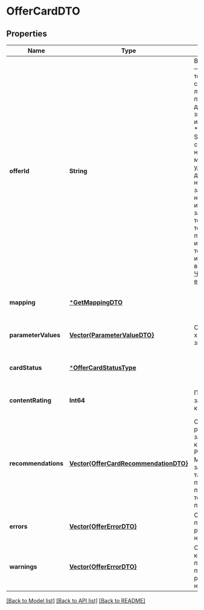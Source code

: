 # OfferCardDTO


## Properties
Name | Type | Description | Notes
------------ | ------------- | ------------- | -------------
**offerId** | **String** | Ваш SKU — идентификатор товара в вашей системе.  Разрешена любая последовательность длиной до 255 знаков.  Правила использования SKU:  * У каждого товара SKU должен быть свой.  * SKU товара нельзя менять — можно только удалить товар и добавить заново с новым SKU.  * Уже заданный SKU нельзя освободить и использовать заново для другого товара. Каждый товар должен получать новый идентификатор, до того никогда не использовавшийся в вашем каталоге.  [Что такое SKU и как его назначать](https://yandex.ru/support/marketplace/assortment/add/index.html#fields)  | [default to nothing]
**mapping** | [***GetMappingDTO**](GetMappingDTO.md) |  | [optional] [default to nothing]
**parameterValues** | [**Vector{ParameterValueDTO}**](ParameterValueDTO.md) | Список характеристик с их значениями.  | [optional] [default to nothing]
**cardStatus** | [***OfferCardStatusType**](OfferCardStatusType.md) |  | [optional] [default to nothing]
**contentRating** | **Int64** | Процент заполненности карточки. | [optional] [default to nothing]
**recommendations** | [**Vector{OfferCardRecommendationDTO}**](OfferCardRecommendationDTO.md) | Список рекомендаций к заполнению карточки.  Рекомендации Маркета помогают заполнять карточку так, чтобы покупателям было проще найти ваш товар и решиться на покупку.  | [optional] [default to nothing]
**errors** | [**Vector{OfferErrorDTO}**](OfferErrorDTO.md) | Ошибки в контенте, препятствующие размещению товара на витрине. | [optional] [default to nothing]
**warnings** | [**Vector{OfferErrorDTO}**](OfferErrorDTO.md) | Связанные с контентом предупреждения, не препятствующие размещению товара на витрине. | [optional] [default to nothing]


[[Back to Model list]](../README.md#models) [[Back to API list]](../README.md#api-endpoints) [[Back to README]](../README.md)


